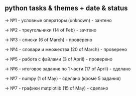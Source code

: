 ## python tasks & themes + date & status

-> №1  -  условные операторы (unknown)  -  зачтено

-> №2  -  треугольники (14 of Feb)  -  зачтено

-> №3  -  списки (6 of March)  -  проверено

-> №4  -  словари и множества (20 of March)  -  проверено

-> №5  -  работа с файлами (3 of April)  -  проверено

-> №6  -  итоговое задание по 1 части (17 of April) - сделано

-> №7  -  numpy (1 of May) - сделано (кроме 5 задания)

-> №7  -  графики matplotlib (15 of May) - сделано
